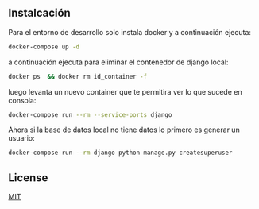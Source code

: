 ## Instalcación

Para el entorno de desarrollo solo instala docker y a continuación ejecuta:

```bash
docker-compose up -d
```

a continuación ejecuta para eliminar el contenedor de django local:

```bash
docker ps  && docker rm id_container -f
```

luego levanta un nuevo container que te permitira ver lo que sucede en consola:

```bash
docker-compose run --rm --service-ports django
```

Ahora si la base de datos local no tiene datos lo primero es generar un usuario:

```bash
docker-compose run --rm django python manage.py createsuperuser
```

## License

[MIT](https://choosealicense.com/licenses/mit/)

